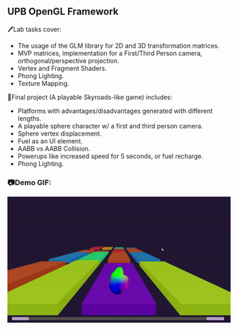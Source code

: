 ## UPB OpenGL Framework


🖊️Lab tasks cover:

* The usage of the GLM library for 2D and 3D transformation matrices.
* MVP matrices, implementation for a First/Third Person camera, orthogonal/perspective projection.
* Vertex and Fragment Shaders.
* Phong Lighting.
* Texture Mapping.


📝Final project (A playable Skyroads-like game) includes:

* Platforms with advantages/disadvantages generated with different lengths.
* A playable sphere character w/ a first and third person camera.
* Sphere vertex displacement.
* Fuel as an UI element.
* AABB vs AABB Collision.
* Powerups like increased speed for 5 seconds, or fuel recharge.
* Phong Lighting.


### 📷Demo GIF:

![egc screenshot](/demo/demo.gif "Skyroads Demo")
